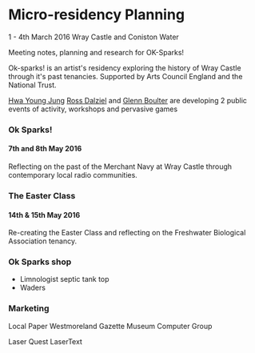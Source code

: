 # Micro-residency Planning 
1 - 4th March 2016 Wray Castle and Coniston Water

Meeting notes, planning and research for OK-Sparks! 

Ok-sparks! is an artist's residency exploring the history of Wray Castle through it's past tenancies. Supported by Arts Council England and the National Trust. 

[Hwa Young Jung](http://slyrabbit.net/) [Ross Dalziel](http://cheapjack.org.uk) and [Glenn Boulter](http://glennboulter.net/) are developing 2 public events of activity, workshops and pervasive games 

### Ok Sparks!
#### 7th and 8th May 2016
Reflecting on the past of the Merchant Navy at Wray Castle through contemporary local radio communities.

### The Easter Class
#### 14th & 15th May 2016
Re-creating the Easter Class and reflecting on the Freshwater Biological Association tenancy. 


### Ok Sparks shop
 * Limnologist septic tank top
 * Waders



### Marketing

Local Paper Westmoreland Gazette
Museum Computer Group


Laser Quest
LaserText





